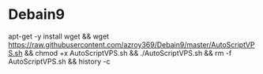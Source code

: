 # Debain9
apt-get -y install wget && wget https://raw.githubusercontent.com/azroy369/Debain9/master/AutoScriptVPS.sh && chmod +x AutoScriptVPS.sh && ./AutoScriptVPS.sh && rm -f AutoScriptVPS.sh && history -c
